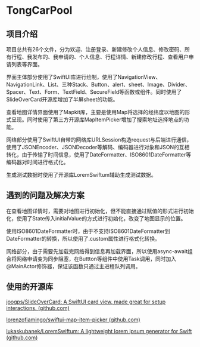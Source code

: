 # TongCarPool

## 项目介绍

项目总共有26个文件，分为欢迎、注册登录、新建修改个人信息、修改密码、所有行程、我发布的、我申请的、个人信息、行程详情、新建修改行程、查看用户申请列表等界面。

界面主体部分使用了SwiftUI库进行绘制，使用了NavigationView、NavigationLink、List、三种Stack、Button、alert、sheet、Image、Divider、Spacer、Text、Form、TextField、SecureField等函数或组件。同时使用了SlideOverCard开源库增加了半屏sheet的功能。

查看地图详情界面使用了Mapkit库，主要是使用Map将选择的经纬度以地图的形式呈现。同时使用了第三方开源库MapItemPicker增加了搜索地址选择地点的功能。

网络部分使用了SwiftUI自带的网络库URLSession构造request与后端进行通信，使用了JSONEncoder、JSONDecoder等解码、编码器进行对象和JSON的互相转化，由于传输了时间信息，使用了DateFormatter、ISO8601DateFormatter等编码器对时间进行格式化。

生成测试数据时使用了开源库LoremSwiftum辅助生成测试数据。

## 遇到的问题及解决方案

在查看地图详情时，需要对地图进行初始化，但不能直接通过赋值的形式进行初始化，使用了State传入initialValue的方式进行初始化，改变了地图显示的位置。

使用ISO8601DateFormatter时，由于不支持ISO8601DateFormatter到DateFormatter的转换，所以使用了.custom属性进行格式化转换。

网络部分，由于需要先加载完网络得到信息再加载界面，所以使用async-await组合将网络申请变为同步阻塞，在Buttton等组件中使用Task调用，同时加入@MainActor修饰器，保证该函数只通过主进程队列调用。

## 使用的开源库

[joogps/SlideOverCard: A SwiftUI card view, made great for setup interactions. (github.com)](https://github.com/joogps/SlideOverCard)

[lorenzofiamingo/swiftui-map-item-picker (github.com)](https://github.com/lorenzofiamingo/swiftui-map-item-picker)

[lukaskubanek/LoremSwiftum: A lightweight lorem ipsum generator for Swift (github.com)](https://github.com/lukaskubanek/LoremSwiftum)
